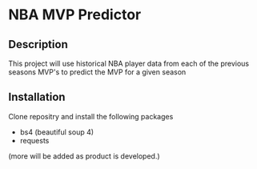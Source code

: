 # NBA MVP Predictor

## Description
This project will use historical NBA player data from each of the previous seasons MVP's to predict the MVP for a given season

## Installation
Clone repositry and install the following packages 
- bs4 (beautiful soup 4)
- requests

(more will be added as product is developed.)
